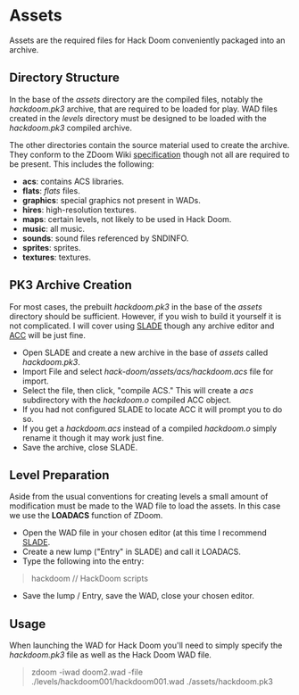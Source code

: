 # Assets #
Assets are the required files for Hack Doom conveniently packaged into an archive.

## Directory Structure ##
In the base of the *assets* directory are the compiled files, notably the *hackdoom.pk3* archive, that are required to be loaded for play.  WAD files created in the *levels* directory must be designed to be loaded with the *hackdoom.pk3* compiled archive.

The other directories contain the source material used to create the archive.  They conform to the ZDoom Wiki [specification](http://zdoom.org/wiki/Using_ZIPs_as_WAD_replacement) though not all are required to be present.  This includes the following:
* **acs**:  contains ACS libraries.
* **flats**:  *flats* files.
* **graphics**:  special graphics not present in WADs.
* **hires**:  high-resolution textures.
* **maps**:  certain levels, not likely to be used in Hack Doom.
* **music**:  all music.
* **sounds**:  sound files referenced by SNDINFO.
* **sprites**:  sprites.
* **textures**:  textures.

## PK3 Archive Creation ##
For most cases, the prebuilt *hackdoom.pk3* in the base of the *assets* directory should be sufficient.  However, if you wish to build it yourself it is not complicated.  I will cover using [SLADE](http://slade.mancubus.net/) though any archive editor and [ACC](http://zdoom.org/wiki/ACC) will be just fine.
* Open SLADE and create a new archive in the base of *assets* called *hackdoom.pk3*.
* Import File and select *hack-doom/assets/acs/hackdoom.acs* file for import.
* Select the file, then click, "compile ACS." This will create a *acs* subdirectory with the *hackdoom.o* compiled ACC object.
 * If you had not configured SLADE to locate ACC it will prompt you to do so.
 * If you get a *hackdoom.acs* instead of a compiled *hackdoom.o* simply rename it though it may work just fine.
* Save the archive, close SLADE.

## Level Preparation ##
Aside from the usual conventions for creating levels a small amount of modification must be made to the WAD file to load the assets.  In this case we use the **LOADACS** function of ZDoom.
* Open the WAD file in your chosen editor (at this time I recommend [SLADE](http://slade.mancubus.net/).
* Create a new lump ("Entry" in SLADE) and call it LOADACS.
* Type the following into the entry:

> hackdoom // HackDoom scripts

* Save the lump / Entry, save the WAD, close your chosen editor.

## Usage ##
When launching the WAD for Hack Doom you'll need to simply specify the *hackdoom.pk3* file as well as the Hack Doom WAD file.
> zdoom -iwad doom2.wad -file ./levels/hackdoom001/hackdoom001.wad ./assets/hackdoom.pk3
